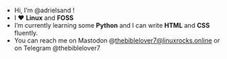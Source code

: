 - Hi, I’m @adrielsand !
- I :heart: **Linux** and **FOSS**
- I’m currently learning some **Python** and I can write **HTML** and **CSS** fluently.
- You can reach me on Mastodon @thebiblelover7@linuxrocks.online or on Telegram @thebiblelover7
